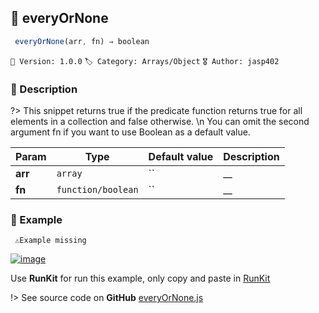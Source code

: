 ## 🧾 everyOrNone 

```javascript
 everyOrNone(arr, fn) ⇒ boolean 
``` 


`📢 Version: 1.0.0`  `🏷️ Category: Arrays/Object` `🎖️ Author: jasp402` 

### 📝 Description 


?> This snippet returns true if the predicate function returns true for all elements in a collection and false otherwise. \n You can omit the second argument fn if you want to use Boolean as a default value. 


| Param | Type | Default value | Description |
| --- | --- | --- | --- |
| **arr** | `array` | `` | __ | 
| **fn** | `function/boolean` | `` | __ | 



### 🧪 Example 


``` 
 ⚠️Example missing 
```




[![image](https://user-images.githubusercontent.com/8978470/89190058-8603d500-d566-11ea-914f-284448e5a1b6.png)](https://npm.runkit.com/js-packtools) 
 
Use **RunKit** for run this example, only copy and paste in [RunKit](https://npm.runkit.com/js-packtools)


!> See source code on **GitHub** [everyOrNone.js](https://github.com/jasp402/js-packtools/blob/master/lib/everyOrNone.js) 

